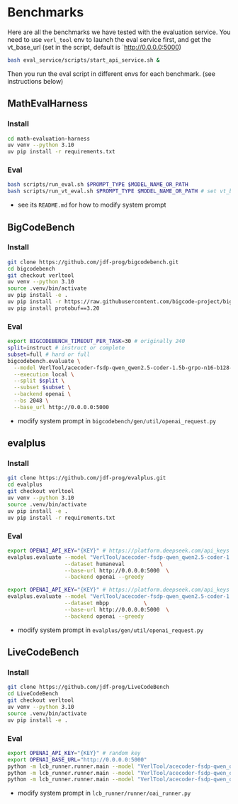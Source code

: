 # Benchmarks

Here are all the benchmarks we have tested with the evaluation service.
You need to use `verl_tool` env to launch the eval service first, and get the vt_base_url (set in the script, default is `http://0.0.0.0:5000)
```bash
bash eval_service/scripts/start_api_service.sh &
```
Then you run the eval script in different envs for each benchmark. (see instructions below)

## MathEvalHarness
### Install
```bash
cd math-evaluation-harness
uv venv --python 3.10
uv pip install -r requirements.txt
```

### Eval
```bash
bash scripts/run_eval.sh $PROMPT_TYPE $MODEL_NAME_OR_PATH
bash scripts/run_vt_eval.sh $PROMPT_TYPE $MODEL_NAME_OR_PATH # set vt_base_url in the script
```

- see its `README.md` for how to modify system prompt

## BigCodeBench

### Install
```bash
git clone https://github.com/jdf-prog/bigcodebench.git
cd bigcodebench
git checkout verltool
uv venv --python 3.10
source .venv/bin/activate
uv pip install -e .
uv pip install -r https://raw.githubusercontent.com/bigcode-project/bigcodebench/main/Requirements/requirements-eval.txt
uv pip install protobuf==3.20
```
### Eval
```bash
export BIGCODEBENCH_TIMEOUT_PER_TASK=30 # originally 240
split=instruct # instruct or complete
subset=full # hard or full
bigcodebench.evaluate \
  --model VerlTool/acecoder-fsdp-qwen_qwen2.5-coder-1.5b-grpo-n16-b128-t1.0-lr1e-6-69k-sys3-250-step \
  --execution local \
  --split $split \
  --subset $subset \
  --backend openai \
  --bs 2048 \
  --base_url http://0.0.0.0:5000 
```

- modify system prompt in `bigcodebench/gen/util/openai_request.py`

## evalplus

### Install
```bash
git clone https://github.com/jdf-prog/evalplus.git
cd evalplus
git checkout verltool
uv venv --python 3.10
source .venv/bin/activate
uv pip install -e .
uv pip install -r requirements.txt
```

### Eval
```bash
export OPENAI_API_KEY="{KEY}" # https://platform.deepseek.com/api_keys
evalplus.evaluate --model "VerlTool/acecoder-fsdp-qwen_qwen2.5-coder-1.5b-grpo-n16-b128-t1.0-lr1e-6-69k-sys3-250-step"              \
                  --dataset humaneval           \
                  --base-url http://0.0.0.0:5000  \
                  --backend openai --greedy

export OPENAI_API_KEY="{KEY}" # https://platform.deepseek.com/api_keys
evalplus.evaluate --model "VerlTool/acecoder-fsdp-qwen_qwen2.5-coder-1.5b-grpo-n16-b128-t1.0-lr1e-6-69k-sys3-250-step"              \
                  --dataset mbpp           \
                  --base-url http://0.0.0.0:5000  \
                  --backend openai --greedy
```

- modify system prompt in `evalplus/gen/util/openai_request.py`

## LiveCodeBench
### Install
```bash
git clone https://github.com/jdf-prog/LiveCodeBench
cd LiveCodeBench
git checkout verltool
uv venv --python 3.10
source .venv/bin/activate
uv pip install -e .
```

### Eval
```bash
export OPENAI_API_KEY="{KEY}" # random key
export OPENAI_BASE_URL="http://0.0.0.0:5000" 
python -m lcb_runner.runner.main --model "VerlTool/acecoder-fsdp-qwen_qwen2.5-coder-1.5b-grpo-n16-b128-t1.0-lr1e-6-69k-sys3-250-step"  --scenario codegeneration --evaluate --start_date 2023-09-01 --end_date --multiprocess 64
python -m lcb_runner.runner.main --model "VerlTool/acecoder-fsdp-qwen_qwen2.5-coder-1.5b-grpo-n16-b128-t1.0-lr1e-6-69k-sys3-250-step"  --scenario codegeneration --evaluate  --release_version release_v4 --multiprocess 64
python -m lcb_runner.runner.main --model "VerlTool/acecoder-fsdp-qwen_qwen2.5-coder-1.5b-grpo-n16-b128-t1.0-lr1e-6-69k-sys3-250-step"  --scenario codegeneration --evaluate  --release_version release_v4 --multiprocess 64 --n 1  --temperature 0 --max_tokens 4096 --top_p 0.95 --num_process_evaluate 32
```

- modify system prompt in `lcb_runner/runner/oai_runner.py`
